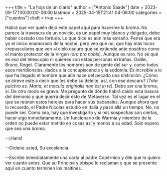 +++
title = "La hoja de un diario"
author = ["Antonio Saade"]
date = 2023-09-17T00:00:00-06:00
lastmod = 2025-04-15T21:41:04-06:00
categories = ["cuentos"]
draft = true
+++

Habrá que ver quién dejó este papel aquí para hacerme la broma. No parece la travesura de un novicio, es un papel muy blanco y delgado, debe haber costado una fortuna. Lo que dice es aún más extraño. Pensé que era yo el único enamorado de la noche, pero veo que no, que hay más locos crepusculares que ven al cielo oscuro que se extiende ante nosotros como el manto protector de la Virgen (_ora pro nobis_). Aunque es raro. No sé qué es eso del telescopio ni quienes son estas personas extrañas. Galilei, Bruno, Roget. Claramente los nombres son de gente del sur y, como todos esos meridionales, dados a la concupiscencia y la sodomía. Es increíble a lo que ha llegado el hombre que aún hace del pecado una distinción. ¿Cómo se atreve este a decir que les debe su deleite, así, con ese descaro? (_Tota pulchra es, Maria, et macula originalis non est in te_). Debe ser una broma, sí. De otro modo es grave. Me pregunto de dónde habrá caído esta basura del demonio y qué querrá decir esto de Metaverso. Tal vez es el lugar en el que se reúnen estos herejes para hacer sus bacanales. Aunque ahora que lo recuerdo, el Padre Nicolás estudió en Italia y pasó allá un tiempo. No, no puede ser. Como sea, hay que investigarlo y si mis sospechas son ciertas, hacer algo inmediatamente. Un funcionario de Warmia y miembro de la orden no puede estar metido en cosas así y menos a su edad. Solo espero que sea una broma.

--¡Hans!

--Ordene usted, Su excelencia.

--Escribe inmediatamente una carta al padre Copérnico y dile que lo quiero ver cuanto antes. Que su Principe y obispo lo reclaman y que se presente aquí en cuanto terminen los maitines.
